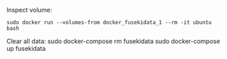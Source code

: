 
Inspect volume:

    sudo docker run --volumes-from docker_fusekidata_1 --rm -it ubuntu bash

Clear all data:
	sudo docker-compose rm fusekidata
	sudo docker-compose up fusekidata

